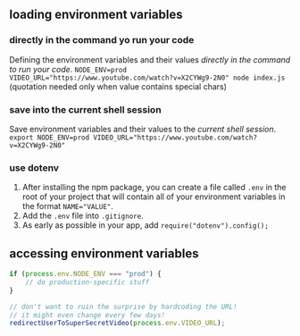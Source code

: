 ## loading environment variables

### directly in the command yo run your code
Defining the environment variables and their values *directly in the command to run your code*. 
`NODE_ENV=prod VIDEO_URL="https://www.youtube.com/watch?v=X2CYWg9-2N0" node index.js` (quotation needed only when value contains special chars)

### save into the current shell session
Save environment variables and their values to the *current shell session*.
`export NODE_ENV=prod VIDEO_URL="https://www.youtube.com/watch?v=X2CYWg9-2N0"`

### use dotenv
1. After installing the npm package, you can create a file called `.env` in the root of your project that will contain all of your environment variables in the format `NAME="VALUE"`.
2. Add the `.env` file into `.gitignore`.
3. As early as possible in your app, add `require("dotenv").config();`

## accessing environment variables
```js
if (process.env.NODE_ENV === "prod") {
    // do production-specific stuff
}

// don't want to ruin the surprise by hardcoding the URL!
// it might even change every few days!
redirectUserToSuperSecretVideo(process.env.VIDEO_URL);

```
